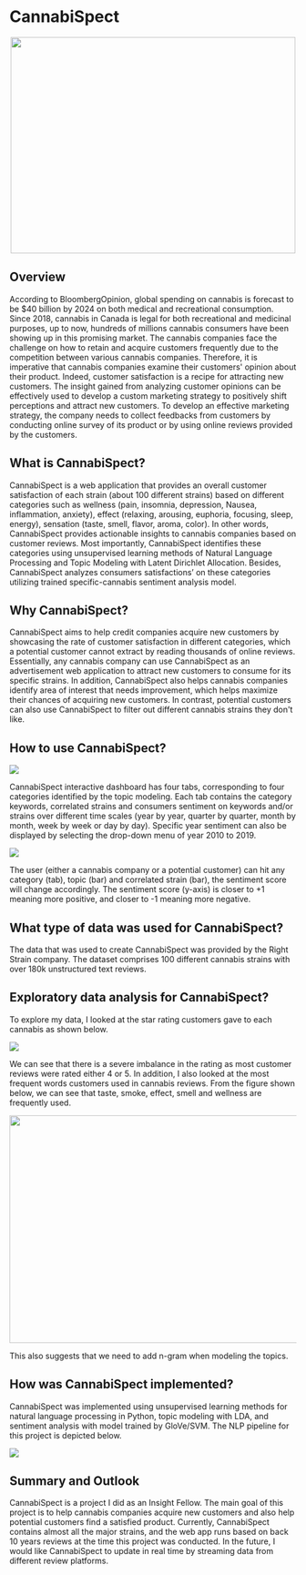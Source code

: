 # CannabiSpect

<p align="center">
  <img width="500" height="380" src="./images/Bloomberg.png">
</p>


## Overview
According to BloombergOpinion, global spending on cannabis is forecast to be $40 billion by 2024 on both medical and recreational consumption. Since 2018, cannabis in Canada is legal for both recreational and medicinal purposes, up to now, hundreds of millions cannabis consumers have been showing up in this promising market. The cannabis companies face the challenge on how to retain and acquire customers frequently due to the competition between various cannabis companies. Therefore, it is imperative that cannabis companies examine their customers' opinion about their product. Indeed, customer satisfaction is a recipe for attracting new customers. The insight gained from analyzing customer opinions can be effectively used to develop a custom marketing strategy to positively shift perceptions and attract new customers. To develop an effective marketing strategy, the company needs to collect feedbacks from customers by conducting online survey of its product or by using online reviews provided by the customers.

## What is CannabiSpect?
CannabiSpect is a web application that provides an overall customer satisfaction of each strain (about 100 different strains) based on different categories such as wellness (pain, insomnia, depression, Nausea, inflammation, anxiety), effect (relaxing, arousing, euphoria, focusing, sleep, energy), sensation (taste, smell, flavor, aroma, color). In other words, CannabiSpect provides actionable insights to cannabis companies based on customer reviews. Most importantly, CannabiSpect identifies these categories using unsupervised learning methods of Natural Language Processing and Topic Modeling with Latent Dirichlet Allocation. Besides, CannabiSpect analyzes consumers satisfactions’ on these categories utilizing trained specific-cannabis sentiment analysis model.


## Why CannabiSpect?
CannabiSpect aims to help credit companies acquire new customers by showcasing the rate of customer satisfaction in different categories, which a potential customer cannot extract by reading thousands of online reviews. Essentially, any cannabis company can use CannabiSpect as an advertisement web application to attract new customers to consume for its specific strains. In addition, CannabiSpect also helps cannabis companies identify area of interest that needs improvement, which helps maximize their chances of acquiring new customers. In contrast, potential customers can also use CannabiSpect to filter out different cannabis strains they don't like.

## How to use CannabiSpect?

<img src="./images/Dashboard_1.png"/>

CannabiSpect interactive dashboard has four tabs, corresponding to four categories identified by the topic modeling. Each tab contains the category keywords, correlated strains and consumers sentiment on keywords and/or strains over different time scales (year by year, quarter by quarter, month by month, week by week or day by day). Specific year sentiment can also be displayed by selecting the drop-down menu of year 2010 to 2019. 

<img src="./images/dashboard_2.png"/>

The user (either a cannabis company or a potential customer) can hit any category (tab), topic (bar) and correlated strain (bar), the sentiment score will change accordingly. The sentiment score (y-axis) is closer to +1 meaning more positive, and closer to -1 meaning more negative. 


## What type of data was used for CannabiSpect?

The data that was used to create CannabiSpect was provided by the Right Strain company. The dataset comprises 100 different cannabis strains with over 180k unstructured text reviews.

## Exploratory data analysis for CannabiSpect?
To explore my data, I looked at the star rating customers gave to each cannabis as shown below.

<img src="./images/rating.png"/>

We can see that there is a severe imbalance in the rating as most customer reviews were rated either 4 or 5.
In addition, I also looked at the most frequent words customers used in cannabis reviews. From the figure shown below, we can see that taste, smoke, effect, smell and wellness are frequently used.

<img src="./figures/word_freq.png" width="800" height="400"/>

This also suggests that we need to add n-gram when modeling the topics.

## How was CannabiSpect implemented?
CannabiSpect was implemented using unsupervised learning methods for natural language processing in Python, topic modeling with LDA, and sentiment analysis with model trained by GloVe/SVM. The NLP pipeline for this project is depicted below.

<img src="./images/pipeline.png" />

## Summary and Outlook

CannabiSpect is a project I did as an Insight Fellow. The main goal of this project is to help cannabis companies acquire new customers and also help potential customers find a satisfied product. Currently, CannabiSpect contains almost all the major strains, and the web app runs based on back 10 years reviews at the time this project was conducted. In the future, I would like CannabiSpect to update in real time by streaming data from different review platforms. 


